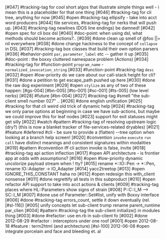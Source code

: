 [#047]       #tracking-tag for cool short algos that illustrate simple things
             well - i mean this is a placeholder for that one thing
[#046]       #tracking-tag for cli tree, anything for now
[#045] #open #tracking-tag ellipsify - take into acct word producers
[#044]       file services, #tracking-tag for nerks that will push up.
[#043]       #tracking-tag newlines (DOS line endings) be damned!
[#042] #open spec for cli box dsl
[#040]       #doc-point: when using dsl, what methods should become actions?..
[#039]       #done clean up smell of @foo ||= nil everywhere
[#038]       #done change hackiness to the concept of `collapse` in DSL
[#037]       #tracking-tag box classes that build their own option parsers
[#036]       #behavior-point `par`, `parameter_label` etc -- gather it up
[#035]       #doc-point : the boxxy cluttered namespace problem (Actions)
[#034]       #tracking-tag for #function-point `program_name` -
              `normalized_invocation_string`
[#033]       #function-point #tracking-tag `desc`
[#032]       #open #low-priority do we care about our call-stack height for cli?
[#031]       #done a petition to get escape_path pushed up here
[#030]       #done the raw dog experiment
[#029] #open `stylize` as any of two of these happen: [#gs-004] [#bn-005]
               [#to-001] [#sc-001] [#ts-005] (low level nerks)
[#028]       #future [#bn-004]
[#027]       #tracking-tag #smell "the sub-client smell number 027" ..
[#026]       #done english unification
[#025]       #tracking for that cli weird old trick of dynamic help
[#024]       #tracking-tag we only parse options at beginning in case we
             have sub-actions, but maybe we could improve this for leaf nodes
[#023]       support for exit statuses might get silly
[#022]       #watch #pattern #tracking-tag of resolving upstream logic (dry?)
               (this is now a blanket tracker of file-services-related dryables)
[#021]       #feature #deferred #cli - be sure to provide a (flatten) --tree
               option when looking at a branch help screen!
[#020]       #convention `invoke` `execute` `run` `call` have distinct meanings
               and consistent signatures within modalities
[#019]       #pattern #convention iff cli action invoke is false, invite
[#018]       #tracking-tag api action inflection
[#017] #open API architecture - is frontier app at odds with assumptions?
[#016] #open #low-priority dynamic uncolorize payload stream when ! tty?
[#015]       rename *::IO::Pen -> *::Pen, rename IO::Adapter -> IO_Adapter
[#014]       yacc2treetop
[#013] #open IGNORE_THIS_CONSTANT haha no
[#012] #open redesign this with_client nonsense
[#011]       #done regrettify all tests in this subproduct
[#010] #open refactor API support to take into acct actions & clients
[#009]       #tracking-tag places where HL::Parameters show signs of strain
[#008]       P::C::I_M --> SC::I_M
[#007]       #done use of Parameter::Set#list, unify with Boxxy interface
[#006]       #done #tracking-tag errors_count, settle it down eventually (rel. [#sl-116])
[#005]       unify concepts let sub-client trump rename parent_runtime par_clien
[#004]       #pattern #tracking-tag the sub-client initialize() in modules thing
[#003]       #done #refactor: use en.rb in sub-client fo
[#002]       #done 2012-08-29 #refactor : interceptors under one roof
[#001] #open 2012-08-18 #feature : term2html (and architecture)
[#sl-100] 2012-06-08 #open integrate porcelain and face and bleeding et. al
